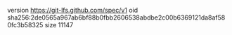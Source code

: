 version https://git-lfs.github.com/spec/v1
oid sha256:2de0565a967ab6bf88b0fbb2606538abdbe2c00b6369121da8af580fc3b58325
size 11147
